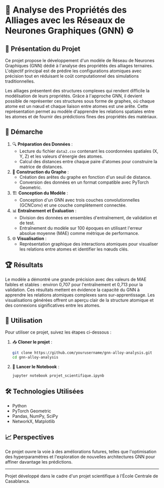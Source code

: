 # 🚀 Analyse des Propriétés des Alliages avec les Réseaux de Neurones Graphiques (GNN) ⚙️

## 🌟 Présentation du Projet
Ce projet propose le développement d'un modèle de Réseau de Neurones Graphiques (GNN) dédié à l'analyse des propriétés des alliages ternaires. L'objectif principal est de prédire les configurations atomiques avec précision tout en réduisant le coût computationnel des simulations traditionnelles.

Les alliages présentent des structures complexes qui rendent difficile la modélisation de leurs propriétés. Grâce à l'approche GNN, il devient possible de représenter ces structures sous forme de graphes, où chaque atome est un nœud et chaque liaison entre atomes est une arête. Cette représentation permet au modèle d'apprendre les relations spatiales entre les atomes et de fournir des prédictions fines des propriétés des matériaux.

## 📌 Démarche
1. 🔍 **Préparation des Données** :
   - Lecture du fichier `data2.csv` contenant les coordonnées spatiales (X, Y, Z) et les valeurs d'énergie des atomes.
   - Calcul des distances entre chaque paire d'atomes pour construire la matrice de distances.
2. 📐 **Construction du Graphe** :
   - Création des arêtes du graphe en fonction d'un seuil de distance.
   - Conversion des données en un format compatible avec PyTorch Geometric.
3. 🏗️ **Conception du Modèle** :
   - Conception d'un GNN avec trois couches convolutionnelles (GCNConv) et une couche complètement connectée.
4. 📊 **Entraînement et Évaluation** :
   - Division des données en ensembles d'entraînement, de validation et de test.
   - Entraînement du modèle sur 100 époques en utilisant l'erreur absolue moyenne (MAE) comme métrique de performance.
5. 🌐 **Visualisation** :
   - Représentation graphique des interactions atomiques pour visualiser les relations entre atomes et identifier les nœuds clés.

## 🏆 Résultats
Le modèle a démontré une grande précision avec des valeurs de MAE faibles et stables : environ 0,707 pour l'entraînement et 0,713 pour la validation. Ces résultats mettent en évidence la capacité du GNN à apprendre les relations atomiques complexes sans sur-apprentissage. Les visualisations générées offrent un aperçu clair de la structure atomique et des connexions significatives entre les atomes.

## 🚀 Utilisation
Pour utiliser ce projet, suivez les étapes ci-dessous :

1. 📥 **Cloner le projet** :
   ```bash
   git clone https://github.com/yourusername/gnn-alloy-analysis.git
   cd gnn-alloy-analysis
   ```

2. 📌 **Lancer le Notebook** :
   ```bash
   jupyter notebook projet_scientifique.ipynb
   ```

## 🛠️ Technologies Utilisées
- Python
- PyTorch Geometric
- Pandas, NumPy, SciPy
- NetworkX, Matplotlib

## 📈 Perspectives
Ce projet ouvre la voie à des améliorations futures, telles que l'optimisation des hyperparamètres et l'exploration de nouvelles architectures GNN pour affiner davantage les prédictions.



---
Projet développé dans le cadre d'un projet scientifique à l'École Centrale de Casablanca.

